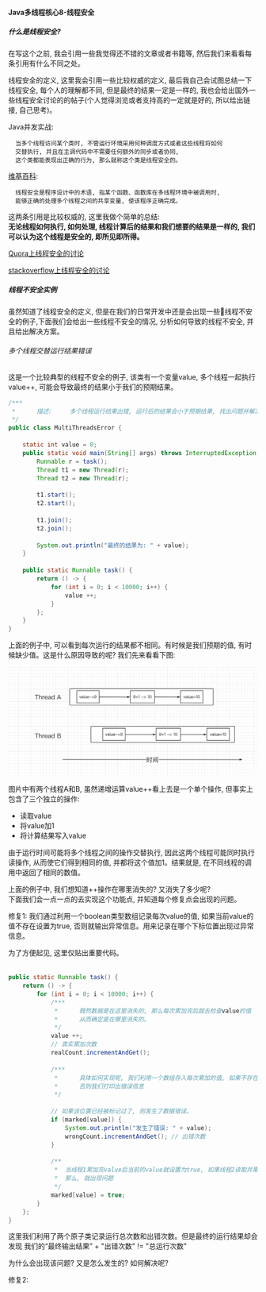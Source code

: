 #### Java多线程核心8-线程安全

##### 什么是线程安全?
在写这个之前, 我会引用一些我觉得还不错的文章或者书籍等, 然后我们来看看每条引用有什么不同之处。

线程安全的定义, 这里我会引用一些比较权威的定义, 最后我自己会试图总结一下线程安全, 每个人的理解都不同, 但是最终的结果一定是一样的, 我也会给出国外一些线程安全讨论的的帖子(个人觉得浏览或者支持高的一定就是好的, 所以给出链接, 自己思考)。

Java并发实战:
  ```text
    当多个线程访问某个类时, 不管运行环境采用何种调度方式或者这些线程将如何
    交替执行, 并且在主调代码中不需要任何额外的同步或者协同,
    这个类都能表现出正确的行为, 那么就称这个类是线程安全的。
  ```

[维基百科](https://zh.wikipedia.org/wiki/%E7%BA%BF%E7%A8%8B%E5%AE%89%E5%85%A8):
  ```text
    线程安全是程序设计中的术语, 指某个函数、函数库在多线程环境中被调用时,
    能够正确的处理多个线程之间的共享变量, 使该程序正确完成。
  ```

这两条引用是比较权威的, 这里我做个简单的总结:  
**无论线程如何执行, 如何处理, 线程计算后的结果和我们想要的结果是一样的, 我们可以认为这个线程是安全的, 即所见即所得。**

[Quora上线程安全的讨论](https://www.quora.com/What-does-the-term-thread-safe-mean-in-Java)

[stackoverflow上线程安全的讨论](https://stackoverflow.com/questions/261683/what-is-the-meaning-of-the-term-thread-safe)



##### 线程不安全实例

虽然知道了线程安全的定义, 但是在我们的日常开发中还是会出现一些线程不安全的例子,下面我们会给出一些线程不安全的情况, 分析如何导致的线程不安全, 并且给出解决方案。

###### 多个线程交替运行结果错误
这是一个比较典型的线程不安全的例子, 该类有一个变量value, 多个线程一起执行value++, 可能会导致最终的结果小于我们的预期结果。

```java
/***
 *      描述:     多个线程运行结果出错, 运行后的结果会小于预期结果, 找出问题并解决
 */
public class MultiThreadsError {

    static int value = 0;
    public static void main(String[] args) throws InterruptedException {
        Runnable r = task();
        Thread t1 = new Thread(r);
        Thread t2 = new Thread(r);

        t1.start();
        t2.start();

        t1.join();
        t2.join();

        System.out.println("最终的结果为: " + value);
    }

    public static Runnable task() {
        return () -> {
            for (int i = 0; i < 10000; i++) {
                value ++;
            }
        };
    }
}
```

上面的例子中, 可以看到每次运行的结果都不相同。有时候是我们预期的值, 有时候缺少值。这是什么原因导致的呢? 我们先来看看下图:

![多线程累加变量](https://github.com/basebase/img_server/blob/master/%E5%A4%9A%E7%BA%BF%E7%A8%8B/%E5%A4%9A%E7%BA%BF%E7%A8%8B%E7%B4%AF%E5%8A%A0%E4%B8%80%E4%B8%AA%E5%8F%98%E9%87%8F.png?raw=true)


图片中有两个线程A和B, 虽然递增运算value++看上去是一个单个操作, 但事实上包含了三个独立的操作:
  * 读取value
  * 将value加1
  * 将计算结果写入value

由于运行时间可能将多个线程之间的操作交替执行, 因此这两个线程可能同时执行读操作, 从而使它们得到相同的值, 并都将这个值加1。结果就是, 在不同线程的调用中返回了相同的数值。


上面的例子中, 我们想知道++操作在哪里消失的? 又消失了多少呢?  
下面我们会一点一点的去实现这个功能点, 并知道每个修复点会出现的问题。


修复1: 我们通过利用一个boolean类型数组记录每次value的值, 如果当前value的值不存在设置为true, 否则就输出异常信息。用来记录在哪个下标位置出现过异常信息。

为了方便起见, 这里仅贴出重要代码。

```java

public static Runnable task() {
    return () -> {
        for (int i = 0; i < 10000; i++) {
            /***
             *      既然数据是在这里消失的, 那么每次累加完后就去检查value的值
             *      从而确定是在哪里消失的。
             */
            value ++;
            // 真实累加次数
            realCount.incrementAndGet();

            /***
             *      具体如何实现呢, 我们利用一个数组存入每次累加的值, 如果不存在设置为true
             *      否则我们打印出错误信息
             */

            // 如果该位置已经被标记过了, 则发生了数据错误。
            if (marked[value]) {
                System.out.println("发生了错误: " + value);
                wrongCount.incrementAndGet(); // 出错次数
            }

            /**
             *  当线程1累加完value后当前的value就设置为true, 如果线程2读取并累加的值和线程1一样
             *  那么, 就出现问题
             */
            marked[value] = true;
        }
    };
}
```

这里我们利用了两个原子类记录运行总次数和出错次数。但是最终的运行结果却会发现
我们的“最终输出结果” + "出错次数" != "总运行次数"

为什么会出现该问题? 又是怎么发生的? 如何解决呢?

修复2:

